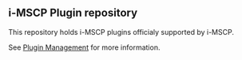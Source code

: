 i-MSCP Plugin repository
------------------------

This repository holds i-MSCP plugins officialy supported by i-MSCP.

See [Plugin Management](http://wiki.i-mscp.net/doku.php?id=plugins:management) for more information.
